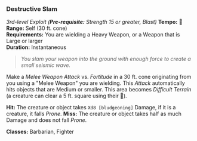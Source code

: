 ### Destructive Slam
*3rd-level Exploit (**Pre-requisite:** Strength 15 or greater, Blast)*
**Tempo:** 🔺  
**Range:** Self (30 ft. cone)  
**Requirements:** You are wielding a Heavy Weapon, or a Weapon that is Large or larger  
**Duration:** Instantaneous  

> *You slam your weapon into the ground with enough force to create a small seismic wave.*

Make a *Melee Weapon Attack* vs. *Fortitude* in a 30 ft. cone originating from you using a "Melee Weapon" you are wielding. This *Attack* automatically hits objects that are Medium or smaller. This area becomes *Difficult Terrain* (a creature can clear a 5 ft. square using their 🔷).

**Hit:** The creature or object takes `Xd8 [bludgeoning]` Damage, if it is a creature, it falls *Prone*.
**Miss:** The creature or object takes half as much Damage and does not fall *Prone*.

**Classes:** Barbarian, Fighter
